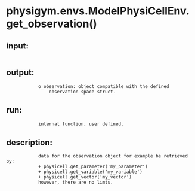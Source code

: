 # physigym.envs.ModelPhysiCellEnv.get_observation()


## input:
```

```

## output:
```
            o_observation: object compatible with the defined
                observation space struct.

```

## run:
```python
            internal function, user defined.

```

## description:
```
            data for the observation object for example be retrieved by:
            + physicell.get_parameter('my_parameter')
            + physicell.get_variable('my_variable')
            + physicell.get_vector('my_vector')
            however, there are no limts.
        
```